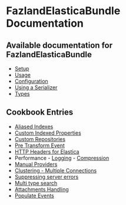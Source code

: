 FazlandElasticaBundle Documentation
===============================

Available documentation for FazlandElasticaBundle
---------------------------------------------

* [Setup](setup.md)
* [Usage](usage.md)
* [Configuration](configuration.md)
* [Using a Serializer](serializer.md)
* [Types](types.md)

Cookbook Entries
----------------

* [Aliased Indexes](cookbook/aliased-indexes.md)
* [Custom Indexed Properties](cookbook/custom-properties.md)
* [Custom Repositories](cookbook/custom-repositories.md)
* [Pre Transform Event](cookbook/pre-transform-event.md)
* [HTTP Headers for Elastica](cookbook/elastica-client-http-headers.md)
* Performance - [Logging](cookbook/logging.md) - [Compression](cookbook/compression.md)
* [Manual Providers](cookbook/manual-provider.md)
* [Clustering - Multiple Connections](cookbook/multiple-connections.md)
* [Suppressing server errors](cookbook/suppress-server-errors.md)
* [Multi type search](cookbook/multi-type-search.md)
* [Attachments Handling](cookbook/attachments.md)
* [Populate Events](cookbook/populate-events.md)
